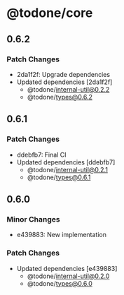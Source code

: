 # @todone/core

## 0.6.2

### Patch Changes

- 2da1f2f: Upgrade dependencies
- Updated dependencies [2da1f2f]
  - @todone/internal-util@0.2.2
  - @todone/types@0.6.2

## 0.6.1

### Patch Changes

- ddebfb7: Final CI
- Updated dependencies [ddebfb7]
  - @todone/internal-util@0.2.1
  - @todone/types@0.6.1

## 0.6.0

### Minor Changes

- e439883: New implementation

### Patch Changes

- Updated dependencies [e439883]
  - @todone/internal-util@0.2.0
  - @todone/types@0.6.0
